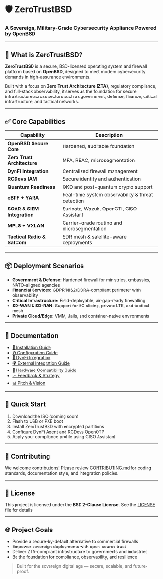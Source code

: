 
# 🛡️ ZeroTrustBSD
### A Sovereign, Military-Grade Cybersecurity Appliance Powered by OpenBSD

---

## 🔐 What is ZeroTrustBSD?

**ZeroTrustBSD** is a secure, BSD-licensed operating system and firewall platform based on **OpenBSD**, designed to meet modern cybersecurity demands in high-assurance environments.

Built with a focus on **Zero Trust Architecture (ZTA)**, regulatory compliance, and full-stack observability, it serves as the foundation for secure infrastructure across sectors such as government, defense, finance, critical infrastructure, and tactical networks.

---

## ✅ Core Capabilities

| Capability        | Description |
|-------------------|-------------|
| **OpenBSD Secure Core** | Hardened, auditable foundation |
| **Zero Trust Architecture** | MFA, RBAC, microsegmentation |
| **DynFi Integration** | Centralized firewall management |
| **RCDevs IAM**    | Secure identity and authentication |
| **Quantum Readiness** | QKD and post-quantum crypto support |
| **eBPF + YARA**   | Real-time system observability & threat detection |
| **SOAR & SIEM Integration** | Suricata, Wazuh, OpenCTI, CISO Assistant |
| **MPLS + VXLAN**  | Carrier-grade routing and microsegmentation |
| **Tactical Radio & SatCom** | SDR mesh & satellite-aware deployments |

---

## 📦 Deployment Scenarios

- **Government & Defense:** Hardened firewall for ministries, embassies, NATO-aligned agencies
- **Financial Services:** GDPR/NIS2/DORA-compliant perimeter with observability
- **Critical Infrastructure:** Field-deployable, air-gap-ready firewalling
- **SD-WAN & SD-RAN:** Support for 5G slicing, private LTE, and tactical mesh
- **Private Cloud/Edge:** VMM, Jails, and container-native environments

---

## 📄 Documentation

- [📘 Installation Guide](./installation-guide.md)
- [⚙️ Configuration Guide](./configuration.md)
- [🔌 DynFi Integration](./dynfi.md)
- [🌍 External Integration Guide](./EXTERNAL_INTEGRATION_GUIDE.md)
- [🔧 Hardware Compatibility Guide](./HARDWARE_GUIDE.md)
- [📈 Feedback & Strategy](./FEEDBACK.md)
- [📊 Pitch & Vision](./PITCH.md)

---

## 🚀 Quick Start

1. Download the ISO (coming soon)
2. Flash to USB or PXE boot
3. Install ZeroTrustBSD with encrypted partitions
4. Configure DynFi Agent and RCDevs OpenOTP
5. Apply your compliance profile using CISO Assistant

---

## 🤝 Contributing

We welcome contributions! Please review [CONTRIBUTING.md](./CONTRIBUTING.md) for coding standards, documentation style, and integration policies.

---

## 📜 License

This project is licensed under the **BSD 2-Clause License**. See the [LICENSE](./LICENSE.md) file for details.

---

## 🌐 Project Goals

- Provide a secure-by-default alternative to commercial firewalls
- Empower sovereign deployments with open-source trust
- Deliver ZTA-compliant infrastructure to governments and industries
- Be the foundation for compliance, observability, and resilience

> Built for the sovereign digital age — secure, scalable, and future-proof.

